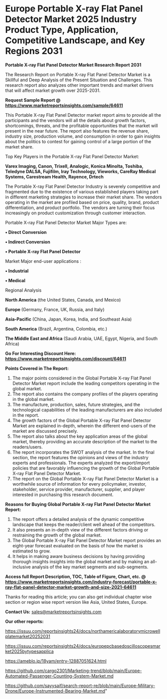 # Europe Portable X-ray Flat Panel Detector Market 2025 Industry Product Type, Application, Competitive Landscape, and Key Regions 2031

<strong>Portable X-ray Flat Panel Detector Market Research Report 2031</strong>

The Research Report on Portable X-ray Flat Panel Detector Market is a Skillful and Deep Analysis of the Present Situation and Challenges. This research report also analyzes other important trends and market drivers that will affect market growth over 2025-2031.

<strong>Request Sample Report @ <a href=https://www.marketreportsinsights.com/sample/64611>https://www.marketreportsinsights.com/sample/64611</a></strong>

This Portable X-ray Flat Panel Detector market report aims to provide all the participants and the vendors will all the details about growth factors, shortcomings, threats, and the profitable opportunities that the market will present in the near future. The report also features the revenue share, industry size, production volume, and consumption in order to gain insights about the politics to contest for gaining control of a large portion of the market share.

Top Key Players in the Portable X-ray Flat Panel Detector Market:

<strong>Varex Imaging, Canon, Trixell, Analogic, Konica Minolta, Toshiba, Teledyne DALSA, Fujifilm, Iray Technology, Vieworks, CareRay Medical Systems, Carestream Health, Rayence, Drtech</strong>

The Portable X-ray Flat Panel Detector Industry is severely competitive and fragmented due to the existence of various established players taking part in different marketing strategies to increase their market share. The vendors operating in the market are profiled based on price, quality, brand, product differentiation, and product portfolio. The vendors are turning their focus increasingly on product customization through customer interaction.

Portable X-ray Flat Panel Detector Market Major Types are:

<strong>• Direct Conversion

• Indirect Conversion

• Portable X-ray Flat Panel Detector</strong>

Market Major end-user applications :

<strong>• Industrial

• Medical</strong>

Regional Analysis

</u><strong><b>North America</b></strong> (the United States, Canada, and Mexico)

<strong><b>Europe </b></strong>(Germany, France, UK, Russia, and Italy)

<strong><b>Asia-Pacific</b></strong> (China, Japan, Korea, India, and Southeast Asia)

<strong><b>South America</b></strong> (Brazil, Argentina, Colombia, etc.)

<strong><b>The Middle East and Africa</b></strong> (Saudi Arabia, UAE, Egypt, Nigeria, and South Africa)

<strong>Go For Interesting Discount Here: <a href=https://www.marketreportsinsights.com/discount/64611>https://www.marketreportsinsights.com/discount/64611</a></strong>

<strong>Points Covered in The Report:</strong>
<ol>
  <li>The major points considered in the Global Portable X-ray Flat Panel Detector Market report include the leading competitors operating in the global market.</li>
  <li>The report also contains the company profiles of the players operating in the global market.</li>
  <li>The manufacture, production, sales, future strategies, and the technological capabilities of the leading manufacturers are also included in the report.</li>
  <li>The growth factors of the Global Portable X-ray Flat Panel Detector Market are explained in-depth, wherein the different end-users of the market are discussed precisely.</li>
  <li>The report also talks about the key application areas of the global market, thereby providing an accurate description of the market to the readers/users.</li>
  <li>The report incorporates the SWOT analysis of the market. In the final section, the report features the opinions and views of the industry experts and professionals. The experts analyzed the export/import policies that are favorably influencing the growth of the Global Portable X-ray Flat Panel Detector Market.</li>
  <li>The report on the Global Portable X-ray Flat Panel Detector Market is a worthwhile source of information for every policymaker, investor, stakeholder, service provider, manufacturer, supplier, and player interested in purchasing this research document.</li>
</ol>
<strong>Reasons for Buying Global Portable X-ray Flat Panel Detector Market Report:</strong>

<ol>
  <li>The report offers a detailed analysis of the dynamic competitive landscape that keeps the reader/client well ahead of the competitors.</li>
  <li>It also presents an in-depth view of the different factors driving or restraining the growth of the global market.</li>
  <li>The Global Portable X-ray Flat Panel Detector Market report provides an eight-year forecast evaluated on the basis of how the market is estimated to grow.</li>
  <li>It helps in making aware business decisions by having providing thorough insights insights into the global market and by making an all-inclusive analysis of the key market segments and sub-segments.</li>
</ol>
<strong>Access full Report Description, TOC, Table of Figure, Chart, etc. @ <a href=https://www.marketreportsinsights.com/industry-forecast/portable-x-ray-flat-panel-detector-market-growth-and-size-2021-64611>https://www.marketreportsinsights.com/industry-forecast/portable-x-ray-flat-panel-detector-market-growth-and-size-2021-64611</a></strong>


Thanks for reading this article; you can also get individual chapter wise section or region wise report version like Asia, United States, Europe.

<strong>Contact Us:</strong>
sales@marketreportsinsights.com

<strong>Our other reports:</strong>

<a href=https://issuu.com/reportsinsights24/docs/northamericalaboratorymicrowellplatemarket20252031>https://issuu.com/reportsinsights24/docs/northamericalaboratorymicrowellplatemarket20252031</a>

<a href=https://issuu.com/reportsinsights24/docs/europepcbasedoscilloscopesmarket2025bytypesapplica>https://issuu.com/reportsinsights24/docs/europepcbasedoscilloscopesmarket2025bytypesapplica</a>

<a href=https://ameblo.jp/18yam/entry-12887051624.html>https://ameblo.jp/18yam/entry-12887051624.html</a>

<a href=https://github.com/cargo2301/Marketing-trend/blob/main/Europe-Automated-Passenger-Counting-System-Market.md>https://github.com/cargo2301/Marketing-trend/blob/main/Europe-Automated-Passenger-Counting-System-Market.md</a>

<a href=https://github.com/sayysaif/search-report-re/blob/main/Europe-Military-Drone/Europe-Instrumented-Bearing-Market.md>https://github.com/sayysaif/search-report-re/blob/main/Europe-Military-Drone/Europe-Instrumented-Bearing-Market.md</a>"
